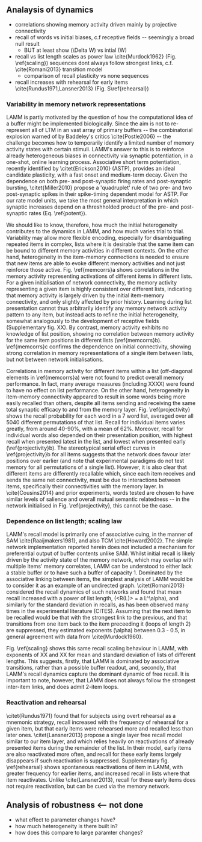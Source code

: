 ## Analaysis of dynamics

* correlations showing memory activity driven mainly by projective connectivity
* recall of words vs initial biases, c.f receptive fields -- seemingly a broad null result
  - BUT at least show \(\Delta W\) vs intial \(W\) 
* recall vs list length scales as power law \cite{Murdock1962} (Fig. \ref{scaling})
sequences dont always follow strongest links, c.f. \cite{Romani2013} transition model
  - comparison of recall plasticity vs none sequences
* recall increases with rehearsal for early items \cite{Rundus1971,Lansner2013} (Fig. S\ref{rehearsal})

### Variability in memory network representations

LAMM is partly motivated by the question of how the computational idea of a buffer might be implemented biologically. Since the aim is not to re-represent all of LTM in an vast array of primary buffers -- the combinatorial explosion warned of by Baddeley's critics \cite{Postle2006} -- the challenge becomes how to temporarily identify a limited number of memory activity states with certain stimuli. LAMM's answer to this is to reinforce already heterogeneous biases in connectivity via synaptic potentiation, in a one-shot, online learning process. Associative short term potentiation, recently identified by \citet{Erickson2010} (ASTP), provides an ideal candidate plasticity, with a fast onset and medium-term decay. Given the dependence on both pre- and post-synaptic firing rates and post-synaptic bursting, \citet{Miller2010} propose a 'quadruplet' rule of two pre- and two post-synaptic spikes in their spike-timing dependent model for ASTP. For our rate model units, we take the most general interpretation in which synaptic increases depend on a threshholded product of the pre- and post-synaptic rates (Eq. \ref{potent}).

We should like to know, therefore, how much the initial heterogeneity contributes to the dynamics in LAMM, and how much varies trial to trial. Variability may allow more flexible encoding, especially for disambiguating repeated items in complex, lists where it is desirable that the same item can be bound to  different memory activities in different contexts. On the other hand, heterogeneity in the item-memory connections is needed to ensure that new items are able to evoke different memory activities and not just reinforce those active. Fig. \ref{memcorrs}a shows correlations in the memory activity representing activations of different items in different lists. For a given initialisation of network connectivity, the memory activity representing a given item is highly consistent over different lists, indicating that memory activity is largely driven by the initial item-memory connectivity, and only slightly affected by prior history. Learning during list presentation cannot thus arbitrarily identify any memory network activity pattern to any item, but instead acts to refine the initial heterogeneity, somewhat analogously to the development of receptive fields (Supplementary fig. XX). By contrast, memory activity exhibits no knowledge of list position, showing no correlation between memory activity for the same item positions in different lists (\ref{memcorrs}b). \ref{memcorrs}c confirms the dependence on initial connectivity, showing strong correlation in memory representations of a single item between lists, but not between network initialisations.

Correlations in memory activity for different items within a list (off-diagonal elements in \ref{memcorrs}a) were not found to predict overall memory performance. In fact, many average measures (including XXXX) were found to have no effect on list performance. On the other hand, heterogeneity in item-memory connectivity appeared to result in some words being more easily recalled than others, despite all items sending and receiving the same total synaptic efficacy to and from the memory layer. Fig. \ref{projectivity} shows the recall probability for each word in a 7 word list, averaged over all 5040 different permutations of that list. Recall for individual items varies greatly, from around 40-90%, with a mean of 62%. Moreover, recall for individual words also depended on their presentation position, with highest recall when presented latest in the list, and lowest when presented early (\ref{projectivity}b). The stereotypical serial effect curves in \ref{projectivity}b for all items suggests that the network does favour later positions over earlier (and note that experimental paradigms do not test memory for all permutations of a single list). However, it is also clear that different items are differently recallable which, since each item receives and sends the same net connectivity, must be due to interactions between items, specifically their connectivities with the memory layer. In \cite{Cousins2014} and prior experiments, words tested are chosen to have similar levels of salience and overall mutual semantic relatedness -- in the network initialised in Fig. \ref{projectivity}, this cannot be the case.

### Dependence on list length; scaling law

LAMM's recall model is primarily one of associative cuing, in the manner of SAM \cite{Raaijmakers1981}, and also TCM \cite{Howard2002}. The simple network implementation reported herein does not included a mechanism for preferential output of buffer contents unlike SAM. Whilst initial recall is likely driven by the activity state of the memory network, which may overlap with multiple items' memory correlates, LAMM can be understood to either lack a stable buffer or to have such a buffer of capacity 1. Dominated by the associative linking between items, the simplest analysis of LAMM would be to consider it as an example of an undirected graph. \citet{Romani2013} considered the recall dynamics of such networks and found that mean recall increased with a power of list length, \(\<R(L)\> = a L^\alpha\), and similarly for the standard deviation in recalls, as has been observed many times in the experimental literature (CITES). Assuming that the next item to be recalled would be that with the strongest link to the previous, and that transitions from one item back to the item preceeding it (loops of length 2) are suppressed, they estimated exponents \(\alpha\) between 0.3 - 0.5, in general agreement with data from \cite{Murdock1960}. 

Fig. \ref{scaling} shows this same recall scaling behaviour in LAMM, with exponents of XX and XX for mean and standard deviation of lists of different lengths. This suggests, firstly, that LAMM is dominated by associative transitions, rather than a possible buffer readout, and, secondly, that LAMM's recall dynamics capture the dominant dynamic of free recall. It is important to note, however, that LAMM does not always follow the strongest inter-item links, and does admit 2-item loops. 

### Reactivation and rehearsal 

\citet{Rundus1971} found that for subjects using overt rehearsal as a mnemonic strategy, recall increased with the frequency of rehearsal for a given item, but that early items were rehearsed more and recalled less than later ones. \citet{Lansner2013} propose a single layer free recall model similar to our item layer, and which relies heavily on reactivations of already presented items during the remainder of the list. In their model, early items are also reactivated more often, and recall for these early items largely disappears if such reactivation is suppressed. Supplementary fig. \ref{rehearsal} shows spontaneous reactivations of item in LAMM, with greater frequency for earlier items, and increased recall in lists where that item reactivates. Unlike \cite{Lansner2013}, recall for these early items does not require reactivation, but can be cued via the memory network.

## Analysis of robustness <-- not done

* what effect to parameter changes have?
 * how much heterogeneity is there built in?
 * how does this compare to large paramter changes?